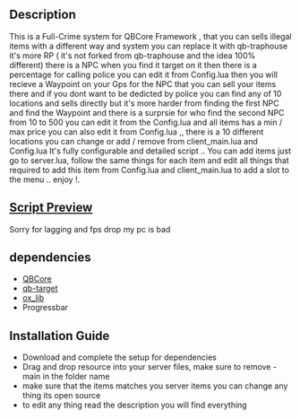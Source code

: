 ## **Description**
This is a Full-Crime system for QBCore Framework , that you can sells illegal items with a different way and system you can replace it with qb-traphouse it's more RP ( it's not forked from qb-traphouse and the idea 100% different) there is a NPC when you find it target on it then there is a percentage for calling police you can edit it from Config.lua then you will recieve a Waypoint on your Gps for the NPC that you can sell your items there and if you dont want to be dedicted by police you can find any of 10 locations and sells directly but it's more harder from finding the first NPC and find the Waypoint and there is a surprsie for who find the second NPC from 10 to 500 you can edit it from the Config.lua and all items has a min / max price you can also edit it from Config.lua ,, there is a 10 different locations you can change or add / remove from client_main.lua and Config.lua
It's fully configurable and detailed script .. You can add items just go to server.lua, follow the same things for each item and edit all things that required to add this item from Config.lua and client_main.lua to add a slot to the menu  .. enjoy !.

## **[Script Preview](https://streamable.com/lln1zn)**
Sorry for lagging and fps drop my pc is bad 

## **dependencies**
- [QBCore](https://github.com/qbcore-framework/qb-core)
- [qb-target](https://github.com/qbcore-framework/qb-target.git)
- [ox_lib](https://github.com/overextended/ox_lib.git)
- Progressbar

## **Installation Guide**
- Download and complete the setup for dependencies
- Drag and drop resource into your server files, make sure to remove -main in the folder name
- make sure that the items matches you server items you can change any thing its open source
- to edit any thing read the description you will find everything
